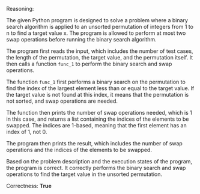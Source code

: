 Reasoning:

The given Python program is designed to solve a problem where a binary search algorithm is applied to an unsorted permutation of integers from 1 to n to find a target value x. The program is allowed to perform at most two swap operations before running the binary search algorithm.

The program first reads the input, which includes the number of test cases, the length of the permutation, the target value, and the permutation itself. It then calls a function `func_1` to perform the binary search and swap operations.

The function `func_1` first performs a binary search on the permutation to find the index of the largest element less than or equal to the target value. If the target value is not found at this index, it means that the permutation is not sorted, and swap operations are needed.

The function then prints the number of swap operations needed, which is 1 in this case, and returns a list containing the indices of the elements to be swapped. The indices are 1-based, meaning that the first element has an index of 1, not 0.

The program then prints the result, which includes the number of swap operations and the indices of the elements to be swapped.

Based on the problem description and the execution states of the program, the program is correct. It correctly performs the binary search and swap operations to find the target value in the unsorted permutation.

Correctness: **True**